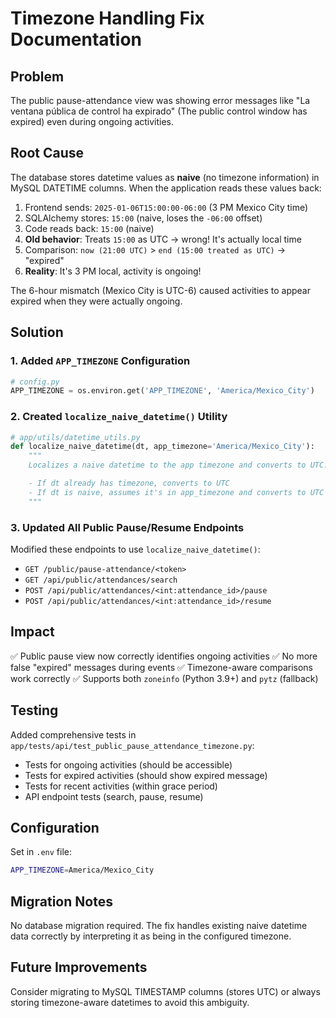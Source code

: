 # Timezone Handling Fix Documentation

## Problem

The public pause-attendance view was showing error messages like "La ventana pública de control ha expirado" (The public control window has expired) even during ongoing activities.

## Root Cause

The database stores datetime values as **naive** (no timezone information) in MySQL DATETIME columns. When the application reads these values back:

1. Frontend sends: `2025-01-06T15:00:00-06:00` (3 PM Mexico City time)
2. SQLAlchemy stores: `15:00` (naive, loses the `-06:00` offset)
3. Code reads back: `15:00` (naive)
4. **Old behavior**: Treats `15:00` as UTC → wrong! It's actually local time
5. Comparison: `now (21:00 UTC)` > `end (15:00 treated as UTC)` → "expired"
6. **Reality**: It's 3 PM local, activity is ongoing!

The 6-hour mismatch (Mexico City is UTC-6) caused activities to appear expired when they were actually ongoing.

## Solution

### 1. Added `APP_TIMEZONE` Configuration

```python
# config.py
APP_TIMEZONE = os.environ.get('APP_TIMEZONE', 'America/Mexico_City')
```

### 2. Created `localize_naive_datetime()` Utility

```python
# app/utils/datetime_utils.py
def localize_naive_datetime(dt, app_timezone='America/Mexico_City'):
    """
    Localizes a naive datetime to the app timezone and converts to UTC.

    - If dt already has timezone, converts to UTC
    - If dt is naive, assumes it's in app_timezone and converts to UTC
    """
```

### 3. Updated All Public Pause/Resume Endpoints

Modified these endpoints to use `localize_naive_datetime()`:

- `GET /public/pause-attendance/<token>`
- `GET /api/public/attendances/search`
- `POST /api/public/attendances/<int:attendance_id>/pause`
- `POST /api/public/attendances/<int:attendance_id>/resume`

## Impact

✅ Public pause view now correctly identifies ongoing activities
✅ No more false "expired" messages during events
✅ Timezone-aware comparisons work correctly
✅ Supports both `zoneinfo` (Python 3.9+) and `pytz` (fallback)

## Testing

Added comprehensive tests in `app/tests/api/test_public_pause_attendance_timezone.py`:

- Tests for ongoing activities (should be accessible)
- Tests for expired activities (should show expired message)
- Tests for recent activities (within grace period)
- API endpoint tests (search, pause, resume)

## Configuration

Set in `.env` file:

```bash
APP_TIMEZONE=America/Mexico_City
```

## Migration Notes

No database migration required. The fix handles existing naive datetime data correctly by interpreting it as being in the configured timezone.

## Future Improvements

Consider migrating to MySQL TIMESTAMP columns (stores UTC) or always storing timezone-aware datetimes to avoid this ambiguity.
